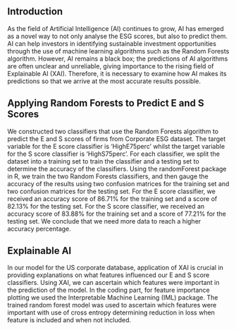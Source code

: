 ## Introduction
As the field of Artificial Intelligence (AI) continues to grow, AI has emerged as a novel way to not only analyse the ESG scores, but also to predict them. AI can help investors in
identifying sustainable investment opportunities through the use of machine learning algorithms such as the Random Forests algorithm. However, AI remains a black box; the predictions of AI algorithms are often unclear and unreliable, giving importance to the rising field of Explainable AI (XAI). Therefore, it is necessary to examine how AI makes its predictions so that we arrive at the most accurate results possible.
## Applying Random Forests to Predict E and S Scores
We constructed two classifiers that use the Random Forests algorithm to predict the E and S scores of firms from Corporate ESG dataset. The target variable for the E score classifier is
‘HighE75perc’ whilst the target variable for the S score classifier is ‘HighS75perc’. For each classifier, we split the dataset into a training set to train the classifier and a testing set to determine the accuracy of the classifiers. Using the randomForest package in R, we train the two Random Forests classifiers, and then gauge the accuracy of the results using two confusion matrices for the training set and two confusion matrices for the testing set. For the E score classifier, we received an accuracy score of 86.71% for the training set and a score of 82.13% for the testing set. For the S score classifier, we received an accuracy score of 83.88% for the training set and a score of 77.21% for the testing set. We conclude that we need more data to reach a higher accuracy percentage.
## Explainable AI
In our model for the US corporate database, application of XAI is crucial in providing explanations on what features influenced our E and S score classifiers. Using XAI, we can ascertain which features were important in the prediction of the model. In the coding part, for feature importance plotting we used the Interpretable Machine Learning (IML) package. The trained random forest model was used to ascertain which features were important with use of cross entropy determining reduction in loss when feature is included and when not included.
